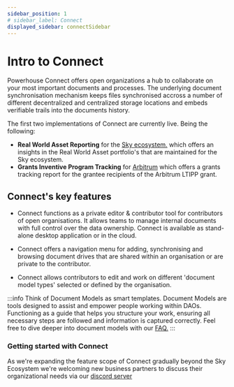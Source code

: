 ```yaml
---
sidebar_position: 1
# sidebar_label: Connect
displayed_sidebar: connectSidebar
---
```


# Intro to Connect

Powerhouse Connect offers open organizations a hub to collaborate on your most important documents and processes. The underlying document synchronisation mechanism keeps files synchronised accross a number of different decentralized and centralized storage locations and embeds verifiable trails into the documents history. 

The first two implementations of Connect are currently live. Being the following: 
- **Real World Asset Reporting** for the [Sky ecosystem.](https://fusion.sky.money) which offers an insights in the Real World Asset portfolio's that are maintained for the Sky ecosystem. 
- **Grants Inventive Program Tracking** for [Arbitrum](https://arbgrants.com) which offers a grants tracking report for the grantee recipients of the Arbitrum LTIPP grant. 

## Connect's key features

- Connect functions as a private editor & contributor tool for contributors of open organisations. It allows teams to manage internal documents with full control over the data ownership. Connect is available as stand-alone desktop application or in the cloud.

- Connect offers a navigation menu for adding, synchronising and browsing document drives that are shared within an organisation or are private to the contributor. 

- Connect allows contributors to edit and work on different 'document model types' selected or defined by the organisation. 

:::info
Think of Document Models as smart templates. Document Models are tools designed to assist and empower people working within DAOs. Functioning as a guide that helps you structure your work, ensuring all necessary steps are followed and information is captured correctly. Feel free to dive deeper into document models with our [FAQ.](docs/faq/intro.md)
:::

### Getting started with Connect
As we're expanding the feature scope of Connect gradually beyond the Sky Ecosystem we're welcoming new business partners to discuss their organizational needs via our [discord server](https://discord.com/invite/h7GKvqDyDP)